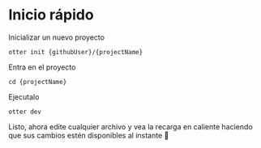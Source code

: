 # Inicio rápido

Inicializar un nuevo proyecto
```
otter init {githubUser}/{projectName}
```
Entra en el proyecto
```
cd {projectName}
```
Ejecutalo
```
otter dev
```
Listo, ahora edite cualquier archivo y vea la recarga en caliente haciendo que sus cambios estén disponibles al instante 🚀
